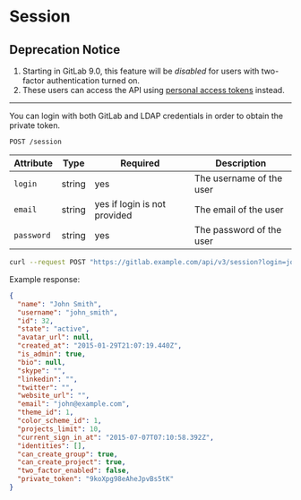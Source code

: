 # Session

## Deprecation Notice

1. Starting in GitLab 9.0, this feature will be *disabled* for users with two-factor authentication turned on.
2. These users can access the API using [personal access tokens] instead.

---

You can login with both GitLab and LDAP credentials in order to obtain the
private token.

```
POST /session
```

| Attribute  | Type    | Required | Description |
| ---------- | ------- | -------- | -------- |
| `login`    | string  | yes      | The username of the user|
| `email`    | string  | yes if login is not provided | The email of the user |
| `password` | string  | yes     | The password of the user |

```bash
curl --request POST "https://gitlab.example.com/api/v3/session?login=john_smith&password=strongpassw0rd"
```

Example response:

```json
{
  "name": "John Smith",
  "username": "john_smith",
  "id": 32,
  "state": "active",
  "avatar_url": null,
  "created_at": "2015-01-29T21:07:19.440Z",
  "is_admin": true,
  "bio": null,
  "skype": "",
  "linkedin": "",
  "twitter": "",
  "website_url": "",
  "email": "john@example.com",
  "theme_id": 1,
  "color_scheme_id": 1,
  "projects_limit": 10,
  "current_sign_in_at": "2015-07-07T07:10:58.392Z",
  "identities": [],
  "can_create_group": true,
  "can_create_project": true,
  "two_factor_enabled": false,
  "private_token": "9koXpg98eAheJpvBs5tK"
}
```

[personal access tokens]: ./README.md#personal-access-tokens
